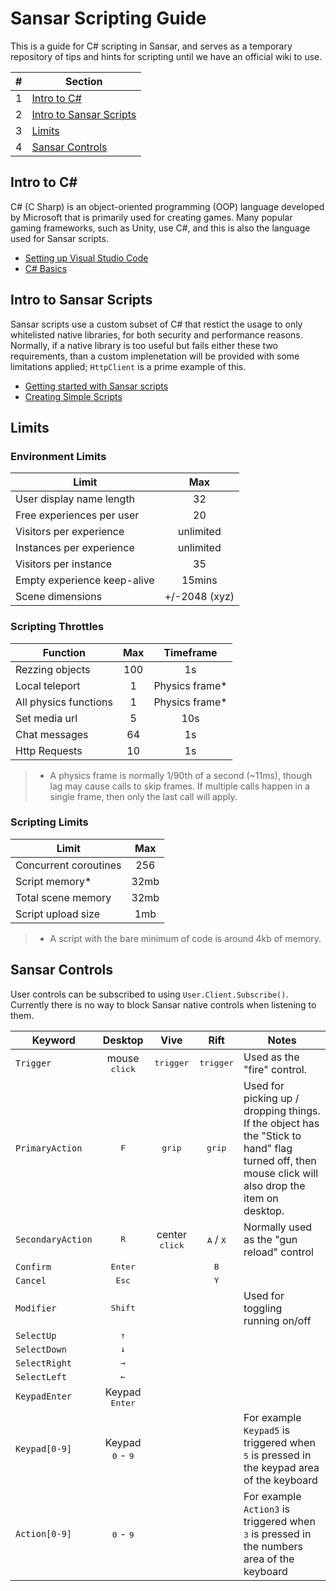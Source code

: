 # Sansar Scripting Guide

This is a guide for C# scripting in Sansar, and serves as a temporary repository of tips and hints for scripting until we have an official wiki to use.

|#|Section|
|-:|-|
|1|[Intro to C#](#intro-to-c)|
|2|[Intro to Sansar Scripts](#intro-to-sansar-scripts)|
|3|[Limits](#limits)|
|4|[Sansar Controls](#sansar-controls)|


## Intro to C#

C# (C Sharp) is an object-oriented programming (OOP) language developed by Microsoft that is primarily used for creating games. Many popular gaming frameworks, such as Unity, use C#, and this is also the language used for Sansar scripts.

- [Setting up Visual Studio Code](/docs/vscode.md)
- [C# Basics](/docs/c-sharp.md)

## Intro to Sansar Scripts

Sansar scripts use a custom subset of C# that restict the usage to only whitelisted native libraries, for both security and performance reasons. Normally, if a native library is too useful but fails either these two requirements, than a custom implenetation will be provided with some limitations applied; `HttpClient` is a prime example of this.

- [Getting started with Sansar scripts](/docs/sansar-scripts.md)
- [Creating Simple Scripts](/docs/simple-scripts.md)

## Limits

### Environment Limits
|Limit|Max|
|-|:-:|
|User display name length|32|
|Free experiences per user|20|
|Visitors per experience|unlimited|
|Instances per experience|unlimited|
|Visitors per instance|35|
|Empty experience keep-alive|15mins|
|Scene dimensions|+/-2048 (xyz)|

### Scripting Throttles

|Function|Max|Timeframe|
|-|:-:|:-:|
|Rezzing objects|100|1s|
|Local teleport|1|Physics frame*|
|All physics functions|1|Physics frame*|
|Set media url|5|10s|
|Chat messages|64|1s|
|Http Requests|10|1s|

> * A physics frame is normally 1/90th of a second (~11ms), though lag may cause calls to skip frames. If multiple calls happen in a single frame, then only the last call will apply.

### Scripting Limits

|Limit|Max|
|-|:-:|
|Concurrent coroutines|256|
|Script memory*|32mb|
|Total scene memory|32mb|
|Script upload size|1mb|

> * A script with the bare minimum of code is around 4kb of memory.

## Sansar Controls

User controls can be subscribed to using `User.Client.Subscribe()`. Currently there is no way to block Sansar native controls when listening to them.

| Keyword | Desktop | Vive | Rift | Notes |
|---------|:-------:|:----:|:----:|-------|
| `Trigger` | mouse <kbd>click</kbd> | <kbd>trigger</kbd> | <kbd>trigger</kbd> | Used as the "fire" control. |
| `PrimaryAction` | <kbd>F</kbd> | <kbd>grip</kbd> | <kbd>grip</kbd> | Used for picking up / dropping things. If the object has the "Stick to hand" flag turned off, then mouse click will also drop the item on desktop.|
| `SecondaryAction` | <kbd>R</kbd> | center <kbd>click</kbd> | <kbd>A</kbd> / <kbd>X</kbd> | Normally used as the "gun reload" control|
| `Confirm` | <kbd>Enter</kbd> | | <kbd>B</kbd> | |
| `Cancel` | <kbd>Esc</kbd> | | <kbd>Y</kbd> | |
| `Modifier`| <kbd>Shift</kbd> | | | Used for toggling running on/off |
| `SelectUp` | <kbd>&#x2191;</kbd> | | | |
| `SelectDown` | <kbd>&#x2193;</kbd> | | | |
| `SelectRight` | <kbd>&#x2192;</kbd> | | | |
| `SelectLeft` | <kbd>&#x2190;</kbd> | | | |
| `KeypadEnter` | Keypad <kbd>Enter</kbd> | | | |
| `Keypad[0-9]` | Keypad <kbd>0</kbd>  - <kbd>9</kbd> | | | For example `Keypad5` is triggered when <kbd>5</kbd> is pressed in the keypad area of the keyboard|
| `Action[0-9]` | <kbd>0</kbd> - <kbd>9</kbd> | | | For example `Action3` is triggered when <kbd>3</kbd> is pressed in the numbers area of the keyboard|
